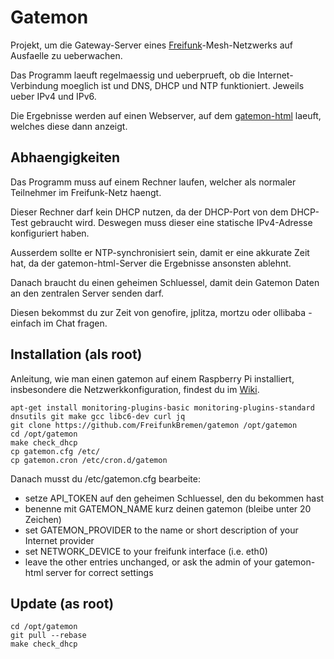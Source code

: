 # Gatemon

Projekt, um die Gateway-Server eines [Freifunk](https://freifunk.net)-Mesh-Netzwerks
auf Ausfaelle zu ueberwachen.

Das Programm laeuft regelmaessig und ueberprueft, ob die Internet-Verbindung moeglich
ist und DNS, DHCP und NTP funktioniert. Jeweils ueber IPv4 und IPv6.

Die Ergebnisse werden auf einen Webserver, auf dem [gatemon-html](https://github.com/FreifunkBremen/gatemon-html)
laeuft, welches diese dann anzeigt.

## Abhaengigkeiten

Das Programm muss auf einem Rechner laufen, welcher als normaler Teilnehmer
im Freifunk-Netz haengt.

Dieser Rechner darf kein DHCP nutzen, da der DHCP-Port von dem DHCP-Test gebraucht wird.
Deswegen muss dieser eine statische IPv4-Adresse konfiguriert haben.

Ausserdem sollte er NTP-synchronisiert sein, damit er eine akkurate Zeit hat, da
der gatemon-html-Server die Ergebnisse ansonsten ablehnt.

Danach braucht du einen geheimen Schluessel, damit dein Gatemon Daten an den zentralen
Server senden darf.

Diesen bekommst du zur Zeit von genofire, jplitza, mortzu oder ollibaba -
einfach im Chat fragen.

## Installation (als root)

Anleitung, wie man einen gatemon auf einem Raspberry Pi installiert, insbesondere
die Netzwerkkonfiguration, findest du im [Wiki](https://wiki.bremen.freifunk.net/Anleitungen/Gatemon-mit-Raspberry-Pi-installieren).

```
apt-get install monitoring-plugins-basic monitoring-plugins-standard dnsutils git make gcc libc6-dev curl jq
git clone https://github.com/FreifunkBremen/gatemon /opt/gatemon
cd /opt/gatemon
make check_dhcp
cp gatemon.cfg /etc/
cp gatemon.cron /etc/cron.d/gatemon
```

Danach musst du /etc/gatemon.cfg bearbeite:
- setze API_TOKEN auf den geheimen Schluessel, den du bekommen hast
- benenne mit GATEMON_NAME kurz deinen gatemon (bleibe unter 20 Zeichen)
- set GATEMON_PROVIDER to the name or short description of your Internet provider
- set NETWORK_DEVICE to your freifunk interface (i.e. eth0)
- leave the other entries unchanged, or ask the admin of your gatemon-html server for correct settings

## Update (as root)

```
cd /opt/gatemon
git pull --rebase
make check_dhcp
```
